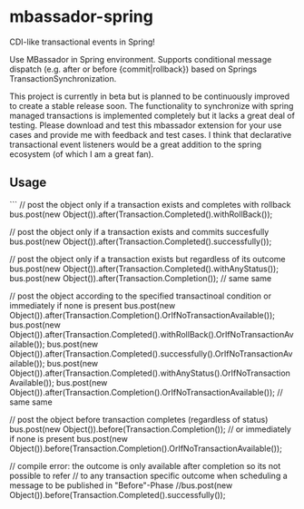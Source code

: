 mbassador-spring
================
CDI-like transactional events in Spring!

Use MBassador in Spring environment. Supports conditional message dispatch (e.g. after or before {commit|rollback}) based
on Springs TransactionSynchronization.

This project is currently in beta but is planned to be continuously improved to create a stable release soon. The functionality
to synchronize with spring managed transactions is implemented completely but it lacks a great deal of testing. Please download
and test this mbassador extension for your use cases and provide me with feedback and test cases. I think that declarative transactional
event listeners would be a great addition to the spring ecosystem (of which I am a great fan).


<h2>Usage</h2>
```
// post the object only if a transaction exists and completes with rollback
bus.post(new Object()).after(Transaction.Completed().withRollBack());

// post the object only if a transaction exists and commits succesfully
bus.post(new Object()).after(Transaction.Completed().successfully());


// post the object only if a transaction exists but regardless of its outcome
bus.post(new Object()).after(Transaction.Completed().withAnyStatus());
bus.post(new Object()).after(Transaction.Completion()); // same same

// post the object according to the specified transactinoal condition or immediately if none is present
bus.post(new Object()).after(Transaction.Completion().OrIfNoTransactionAvailable());
bus.post(new Object()).after(Transaction.Completed().withRollBack().OrIfNoTransactionAvailable());
bus.post(new Object()).after(Transaction.Completed().successfully().OrIfNoTransactionAvailable());
bus.post(new Object()).after(Transaction.Completed().withAnyStatus().OrIfNoTransactionAvailable());
bus.post(new Object()).after(Transaction.Completion().OrIfNoTransactionAvailable()); // same same


// post the object before transaction completes (regardless of status)
bus.post(new Object()).before(Transaction.Completion());
// or immediately if none is present
bus.post(new Object()).before(Transaction.Completion().OrIfNoTransactionAvailable());

// compile error: the outcome is only available after completion so its not possible to refer
// to any transaction specific outcome when scheduling a message to be published in "Before"-Phase
//bus.post(new Object()).before(Transaction.Completed().successfully());

```